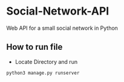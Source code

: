 # Social-Network-API
Web API for a small social network in Python


## How to run file

* Locate Directory and run
```
python3 manage.py runserver
```
